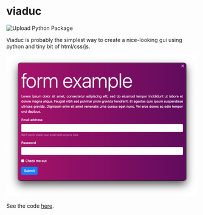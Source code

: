 # viaduc
![Upload Python Package](https://github.com/dtmilano/viaduc/workflows/Upload%20Python%20Package/badge.svg)

Viaduc is probably the simplest way to create a nice-looking gui using python and tiny bit of html/css/js.

![form](./screenshots/form.png)

See the code [here](./examples/form.py).

